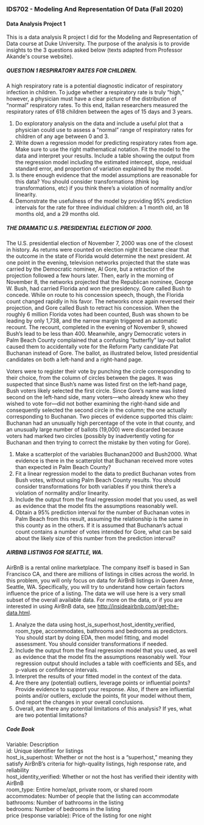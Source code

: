 ### IDS702 - Modeling And Representation Of Data (Fall 2020)
#### Data Analysis Project 1

This is a data analysis R project I did for the Modeling and Representation of Data course at Duke University. 
The purpose of the analysis is to provide insights to the 3 questions asked below (texts adapted from Professor Akande's course website). 

##### QUESTION 1 RESPIRATORY RATES FOR CHILDREN. 
A high respiratory rate is a potential diagnostic indicator of respiratory infection in children. To judge whether a respiratory rate is truly “high,” however, a physician must have a clear picture of the distribution of “normal” respiratory rates. To this end, Italian researchers measured the respiratory rates of 618 children between the ages of 15 days and 3 years.

1. Do exploratory analysis on the data and include a useful plot that a physician could use to assess a “normal” range of respiratory rates for children of any age between 0 and 3.
2. Write down a regression model for predicting respiratory rates from age. Make sure to use the right mathematical notation.
Fit the model to the data and interpret your results.
Include a table showing the output from the regression model including the estimated intercept, slope, residual standard error, and proportion of variation explained by the model.
3. Is there enough evidence that the model assumptions are reasonable for this data? You should consider transformations (think log transformations, etc) if you think there’s a violation of normality and/or linearity.
4. Demonstrate the usefulness of the model by providing 95% prediction intervals for the rate for three individual children: a 1 month old, an 18 months old, and a 29 months old.

##### THE DRAMATIC U.S. PRESIDENTIAL ELECTION OF 2000. 
The U.S. presidential election of November 7, 2000 was one of the closest in history. As returns were counted on election night it became clear that the outcome in the state of Florida would determine the next president. At one point in the evening, television networks projected that the state was carried by the Democratic nominee, Al Gore, but a retraction of the projection followed a few hours later. Then, early in the morning of November 8, the networks projected that the Republican nominee, George W. Bush, had carried Florida and won the presidency. Gore called Bush to concede. While on route to his concession speech, though, the Florida count changed rapidly in his favor. The networks once again reversed their projection, and Gore called Bush to retract his concession. When the roughly 6 million Florida votes had been counted, Bush was shown to be leading by only 1,738, and the narrow margin triggered an automatic recount. The recount, completed in the evening of November 9, showed Bush’s lead to be less than 400.
Meanwhile, angry Democratic voters in Palm Beach County complained that a confusing “butterfly” lay-out ballot caused them to accidentally vote for the Reform Party candidate Pat Buchanan instead of Gore. The ballot, as illustrated below, listed presidential candidates on both a left-hand and a right-hand page. 

Voters were to register their vote by punching the circle corresponding to their choice, from the column of circles between the pages. It was suspected that since Bush’s name was listed first on the left-hand page, Bush voters likely selected the first circle. Since Gore’s name was listed second on the left-hand side, many voters—who already knew who they wished to vote for—did not bother examining the right-hand side and consequently selected the second circle in the column; the one actually corresponding to Buchanan. Two pieces of evidence supported this claim: Buchanan had an unusually high percentage of the vote in that county, and an unusually large number of ballots (19,000) were discarded because voters had marked two circles (possibly by inadvertently voting for Buchanan and then trying to correct the mistake by then voting for Gore).

1. Make a scatterplot of the variables Buchanan2000 and Bush2000. What evidence is there in the scatterplot that Buchanan received more votes than expected in Palm Beach County?
2. Fit a linear regression model to the data to predict Buchanan votes from Bush votes, without using Palm Beach County results. You should consider transformations for both variables if you think there’s a violation of normality and/or linearity.
3. Include the output from the final regression model that you used, as well as evidence that the model fits the assumptions reasonably well.
4. Obtain a 95% prediction interval for the number of Buchanan votes in Palm Beach from this result, assuming the relationship is the same in this county as in the others. If it is assumed that Buchanan’s actual count contains a number of votes intended for Gore, what can be said about the likely size of this number from the prediction interval?


##### AIRBNB LISTINGS FOR SEATTLE, WA. 
AirBnB is a rental online marketplace. The company itself is based in San Francisco CA, and there are millions of listings in cities across the world. In this problem, you will only focus on data for AirBnB listings in Queen Anne, Seattle, WA. Specifically, you will try to understand how certain factors influence the price of a listing. The data we will use here is a very small subset of the overall available data. For more on the data, or if you are interested in using AirBnB data, see http://insideairbnb.com/get-the-data.html.

1. Analyze the data using host_is_superhost,host_identity_verified, room_type, accommodates, bathrooms and bedrooms as predictors. You should start by doing EDA, then model fitting, and model assessment. You should consider transformations if needed.
2. Include the output from the final regression model that you used, as well as evidence that the model fits the assumptions reasonably well. Your regression output should includes a table with coefficients and SEs, and p-values or confidence intervals.
3. Interpret the results of your fitted model in the context of the data.
4. Are there any (potential) outliers, leverage points or influential points? Provide evidence to support your response. Also, if there are influential points and/or outliers, exclude the points, fit your model without them, and report the changes in your overall conclusions.
5. Overall, are there any potential limitations of this analysis? If yes, what are two potential limitations?

##### Code Book

Variable:	Description <br />
id:	Unique identifier for listings <br />
host_is_superhost:	Whether or not the host is a “superhost,” meaning they satisfy AirBnB’s criteria for high-quality listings, high response rate, and reliability <br />
host_identity_verified:	Whether or not the host has verified their identity with AirBnB <br />
room_type:	Entire home/apt, private room, or shared room <br />
accommodates:	Number of people that the listing can accommodate <br />
bathrooms:	Number of bathrooms in the listing <br />
bedrooms:	Number of bedrooms in the listing <br />
price (response variable):	Price of the listing for one night <br />
